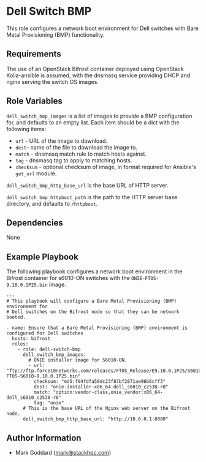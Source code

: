 Dell Switch BMP
===============

This role configures a network boot environment for Dell switches with Bare
Metal Provisioning (BMP) functionality.

Requirements
------------

The use of an OpenStack Bifrost container deployed using OpenStack
Kolla-ansible is assumed, with the dnsmasq service providing DHCP and nginx
serving the switch OS images.

Role Variables
--------------

`dell_switch_bmp_images` is a list of images to provide a BMP configuration
for, and defaults to an empty list.  Each item should be a dict with the
following items:

- `url` - URL of the image to download.
- `dest`- name of the file to download the image to.
- `match` - dnsmasq match rule to match hosts against.
- `tag` - dnsmasq tag to apply to matching hosts.
- `checksum` - optional checksum of image, in format required for Ansible's
  `get_url` module.

`dell_switch_bmp_http_base_url` is the base URL of HTTP server.

`dell_switch_bmp_httpboot_path` is the path to the HTTP server base directory,
and defaults to `/httpboot`.

Dependencies
------------

None

Example Playbook
----------------

The following playbook configures a network boot environment in the Bifrost
container for s6010-ON switches with the `ONIE-FTOS-9.10.0.1P25.bin` image.

    ---
    # This playbook will configure a Bare Metal Provisioning (BMP) environment for
    # Dell switches on the Bifrost node so that they can be network booted.

    - name: Ensure that a Bare Metal Provisioning (BMP) environment is configured for Dell switches
      hosts: bifrost
      roles:
        - role: dell-switch-bmp
          dell_switch_bmp_images:
            # ONIE installer image for S6010-ON.
            - url: "ftp://ftp.force10networks.com/releases/FTOS_Release/E9.10.0.1P25/S6010/ONIE-FTOS-S6010-9.10.0.1P25.bin"
              checksum: "md5:f94fdfa50dc23f87bf2871ae96b6cff3"
              dest: "onie-installer-x86_64-dell_s6010_c2538-r0"
              match: "option:vendor-class,onie_vendor:x86_64-dell_s6010_c2538-r0"
              tag: "onie"
          # This is the base URL of the Nginx web server on the Bifrost node.
          dell_switch_bmp_http_base_url: "http://10.0.0.1:8080"

Author Information
------------------

- Mark Goddard (<mark@stackhpc.com>)
